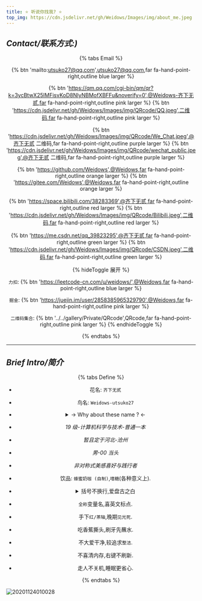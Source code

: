 ```yaml
---
title: ⭐ 听说你找我? ⭐
top_img: https://cdn.jsdelivr.net/gh/Weidows/Images/img/about_me.jpeg
---
```


<!--
 * @Author: Weidows
 * @Date: 2020-07-24 14:07:43
 * @LastEditors: Weidows
 * @LastEditTime: 2022-01-16 17:00:29
 * @FilePath: \Blog-private\source\tags\about.md
-->

## _Contact/联系方式:)_

<center>

{% tabs Email %}

<!-- tab Email@fas fa-tag -->

{% btn 'mailto:utsuko27@qq.com',utsuko27@qq.com,far fa-hand-point-right,outline blue larger %}

<!-- endtab -->

<!-- tab QQ@fas fa-tag -->

{% btn 'https://qm.qq.com/cgi-bin/qm/qr?k=3ycBtwX25IMFisvKoD8NIyNBMofXBFFu&noverify=0',@Weidows-齐下无贰,far fa-hand-point-right,outline pink larger %} {% btn 'https://cdn.jsdelivr.net/gh/Weidows/Images/img/QRcode/QQ.jpeg',二维码,far fa-hand-point-right,outline pink larger %}

<!-- endtab -->

<!-- tab Wechat@fas fa-tag -->

{% btn 'https://cdn.jsdelivr.net/gh/Weidows/Images/img/QRcode/We_Chat.jpeg',@齐下无贰 二维码,far fa-hand-point-right,outline purple larger %} {% btn 'https://cdn.jsdelivr.net/gh/Weidows/Images/img/QRcode/wechat_public.jpeg',@齐下无贰 二维码,far fa-hand-point-right,outline purple larger %}

<!-- endtab -->

<!-- tab Github/Gitee@fas fa-tag -->

{% btn 'https://github.com/Weidows',@Weidows,far fa-hand-point-right,outline orange larger %} {% btn 'https://gitee.com/Weidows',@Weidows,far fa-hand-point-right,outline orange larger %}

<!-- endtab -->

<!-- tab Bilibili@fas fa-tag -->

{% btn 'https://space.bilibili.com/38283369',@齐下无贰,far fa-hand-point-right,outline red larger %} {% btn 'https://cdn.jsdelivr.net/gh/Weidows/Images/img/QRcode/Bilibili.jpeg',二维码,far fa-hand-point-right,outline red larger %}

<!-- endtab -->

<!-- tab CSDN@fas fa-tag -->

{% btn 'https://me.csdn.net/qq_39823295',@齐下无贰,far fa-hand-point-right,outline green larger %} {% btn 'https://cdn.jsdelivr.net/gh/Weidows/Images/img/QRcode/CSDN.jpeg',二维码,far fa-hand-point-right,outline green larger %}

<!-- endtab -->

<!-- tab Others@fas fa-tag -->

{% hideToggle 展开 %}

`力扣`: {% btn 'https://leetcode-cn.com/u/weidows/',@Weidows,far fa-hand-point-right,outline blue larger %}

`掘金`: {% btn 'https://juejin.im/user/2858385965329790',@Weidows,far fa-hand-point-right,outline pink larger %}

`二维码集合`: {% btn '../../gallery/Private/QRcode',QRcode,far fa-hand-point-right,outline pink larger %}
{% endhideToggle %}

<!-- endtab -->

{% endtabs %}

</center>

---

## _Brief Intro/简介_

<center>

{% tabs Define %}

<!-- tab Define@fas fa-tag -->


- 花名: `齐下无贰`

- 鸟名: `Weidows-utsuko27`

- <details>

    <summary> -> Why about these name ? <-</summary>

  ***

  热爱运动,六块腹肌,肚脐下的两块没有 -> 齐下无贰

  伟->Wei + Windows = Weidows (高中昵称,挺喜欢的,一直在沿用)

  utsuko -> 真正意义上瞎起的,译为 -> 凌子

  27 -> 最喜欢的二位十进制数,也是我的生日.

  </details>

<!-- endtab -->

<!-- tab Buff@fas fa-tag -->

- _19 级-计算机科学与技术-普通一本_

- _暂且定于河北-沧州_

- _男-00 当头_

- _非对称式美感喜好与践行者_

<!-- endtab -->

<!-- tab Hobby@fas fa-tag -->

- 饮品: `蜂蜜奶咖 (自制)`,`嗜糖`(各种意义上).

- <details>

    <summary> 括号不换行,爱盘古之白 </summary>

  <img src="https://i.loli.net/2021/07/08/Fjs2VNkxY1BOguW.jpg" alt="v2-3a5bff5095776354c00ef4f2a1f160a2_720w" />

  ***

  </details>

- `全称`变量名,喜英文标点.

- 手下`红/茶轴`,晚期`见光死`.

- 吃香蕉撕头,刷牙先蘸水.

- 不大爱干净,较追求`整洁`.

- 不喜清内存,右键不刷新.

- 走人不关机,睡眠更省心.

<!-- endtab -->

{% endtabs %}

</center>

![20201124010028](https://cdn.jsdelivr.net/gh/Weidows/Images/hpp/HigcC3IaqbeFSOW.jpg)
